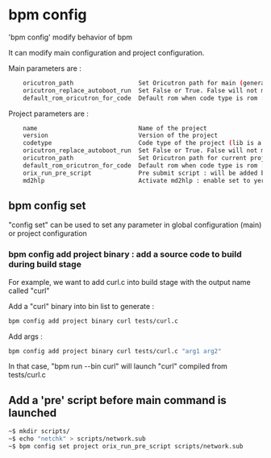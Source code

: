# bpm config

'bpm config' modify behavior of bpm

It can modify main configuration and project configuration.

Main parameters are :

```bash
    oricutron_path                  Set Oricutron path for main (general behavior), value must be path of Oricutron binary with filename binary in the path
    oricutron_replace_autoboot_run  Set False or True. False will not modify /etc/autoboot in Oricutron
    default_rom_oricutron_for_code  Default rom when code type is rom : the .rom will be inserted into this slot
```

Project parameters are :

```bash
    name                            Name of the project
    version                         Version of the project
    codetype                        Code type of the project (lib is a library, bin a command line [lib|bin])
    oricutron_replace_autoboot_run  Set False or True. False will not modify /etc/autoboot in Oricutron when bpm run is executed
    oricutron_path                  Set Oricutron path for current project
    default_rom_oricutron_for_code  Default rom when code type is rom : the .rom will be inserted into this slot
    orix_run_pre_script             Pre submit script : will be added before project command
    md2hlp                          Activate md2hlp : enable set to yer, disabled set to no
```

## bpm config set

"config set" can be used to set any parameter in global configuration (main) or project configuration

### bpm config add project binary : add a source code to build during build stage

For example, we want to add curl.c into build stage with the output name called "curl"

Add a "curl" binary into bin list to generate :

```bash
bpm config add project binary curl tests/curl.c
```

Add args :

```bash
bpm config add project binary curl tests/curl.c "arg1 arg2"
```

In that case, "bpm run --bin curl" will launch "curl" compiled from tests/curl.c

## Add a 'pre' script before main command is launched

```bash
~$ mkdir scripts/
~$ echo "netchk" > scripts/network.sub
~$ bpm config set project orix_run_pre_script scripts/network.sub
```
